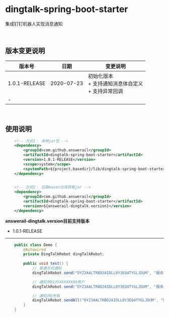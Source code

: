 # dingtalk-spring-boot-starter

集成钉钉机器人实现消息通知

&nbsp;

## 版本变更说明
| 版本号        | 日期       | 变更说明                                   |
| ------------- | ---------- | ------------------------------------------ |
| 1.0.1-RELEASE | 2020-07-23 | 初始化版本<br /> + 支持通知消息体自定义<br />+ 支持异常回调 |
|     -         |            |                                            |


&nbsp;

## 使用说明
```xml
    <!-- 方式1： 本地jar包 -->
    <dependency>
        <groupId>com.github.answerail</groupId>
        <artifactId>dingtalk-spring-boot-starter</artifactId>
        <version>1.0.1-RELEASE</version>
        <scope>system</scope>
        <systemPath>${project.basedir}/lib/dingtalk-spring-boot-starter-1.0.1-RELEASE.jar</systemPath>
    </dependency>
    

    <!-- 方式2： 拉取maven仓库获取jar -->
    <dependency>
        <groupId>com.github.answerail</groupId>
        <artifactId>dingtalk-spring-boot-starter</artifactId>
        <version>${answerail-dingtalk.version}</version>
    </dependency>
```
**answerail-dingtalk.version目前支持版本**
 - 1.0.1-RELEASE

***

```java
    public class Demo {
        @Autowired
        private DingTalkRobot dingTalkRobot;
        
        public void test() {
            // 普通方式通知
            dingTalkRobot.send("DYZ3AALTRBD2AIDLL0Y3EQ4TYGLJDUM", "服务启动啦。。。");

            // 通知并@135XXXXXXXX用户
            dingTalkRobot.send("DYZ3AALTRBD2AIDLL0Y3EQ4TYGLJDUM", "服务启动啦。。。", Lists.newArrayList("135XXXXXXXX"));

            // 通知并@所有
            dingTalkRobot.sendAll("DYZ3AALTRBD2AIDLL0Y3EQ4TYGLJDUM", "服务启动啦。。。");
        }         
    }
```